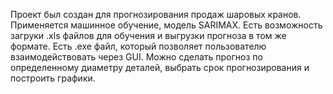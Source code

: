 Проект был создан для прогнозирования продаж шаровых кранов. Применяется машинное обучение, модель SARIMAX. Есть возможность загруки .xls файлов для обучения и выгрузки прогноза в том же формате.
Есть .exe файл, который позволяет пользователю взаимодействовать через GUI. Можно сделать прогноз по определенному диаметру деталей, выбрать срок прогнозирования и построить графики.
